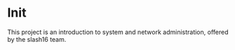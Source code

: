 # Init
This project is an introduction to system and network administration, offered by the slash16 team.
